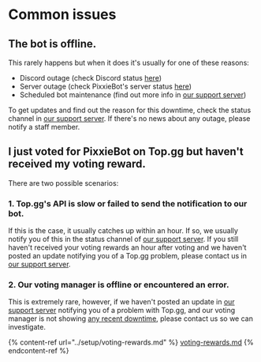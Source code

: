 # Common issues

## The bot is offline.

This rarely happens but when it does it's usually for one of these reasons:

- Discord outage (check Discord status [here](https://status.discord.com))
- Server outage (check PixxieBot's server status [here](https://status.pixx.ie))
- Scheduled bot maintenance (find out more info in [our support server](https://pixx.ie/support))

To get updates and find out the reason for this downtime, check the status channel in [our support server](https://pixx.ie/support). If there's no news about any outage, please notify a staff member.

## I just voted for PixxieBot on Top.gg but haven't received my voting reward.

There are two possible scenarios:

### 1. Top.gg's API is slow or failed to send the notification to our bot.

If this is the case, it usually catches up within an hour. If so, we usually notify you of this in the status channel of [our support server](https://pixx.ie/support). If you still haven't received your voting rewards an hour after voting and we haven't posted an update notifying you of a Top.gg problem, please contact us in [our support server](https://pixx.ie/support).

### 2. Our voting manager is offline or encountered an error.

This is extremely rare, however, if we haven't posted an update in [our support server](https://pixx.ie/support) notifying you of a problem with Top.gg, and our voting manager is not showing [any recent downtime](https://status.pixx.ie/), please contact us so we can investigate.

{% content-ref url="../setup/voting-rewards.md" %}
[voting-rewards.md](../setup/voting-rewards.md)
{% endcontent-ref %}
